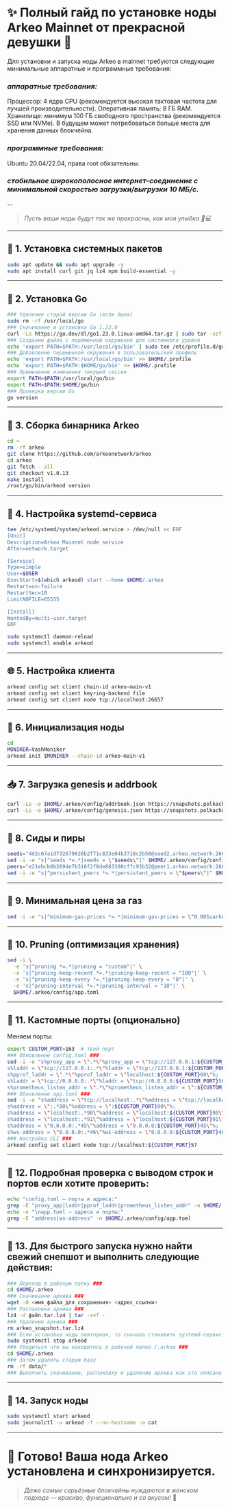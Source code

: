 # ✨ Полный гайд по установке ноды Arkeo Mainnet от прекрасной девушки 🌸
Для установки и запуска ноды Arkeo в mainnet требуются следующие минимальные аппаратные и программные требования:
### ***аппаратные требования:***
Процессор: 4 ядра CPU (рекомендуется высокая тактовая частота для лучшей производительности).
Оперативная память: 8 ГБ RAM.
Хранилище: минимум 100 ГБ свободного пространства (рекомендуется SSD или NVMe). В будущем может потребоваться больше места для хранения данных блокчейна.
### ***программные требования:***
Ubuntu 20.04/22.04, права root обязательны.
### ***стабильное широкополосное интернет-соединение с минимальной скоростью загрузки/выгрузки 10 МБ/с.***
--
> *Пусть ваши ноды будут так же прекрасны, как моя улыбка 💄💻*
---
## 💅 1. Установка системных пакетов
```bash
sudo apt update && sudo apt upgrade -y
sudo apt install curl git jq lz4 npm build-essential -y
```
---
## 👑 2. Установка Go
```bash
### Удаление старой версии Go (если была)
sudo rm -rf /usr/local/go
### Скачивание и установка Go 1.23.0
curl -Ls https://go.dev/dl/go1.23.0.linux-amd64.tar.gz | sudo tar -xzf - -C /usr/local
### Создание файла с переменной окружения для системного уровня
echo 'export PATH=$PATH:/usr/local/go/bin' | sudo tee /etc/profile.d/golang.sh
### Добавление переменной окружения в пользовательский профиль
echo 'export PATH=$PATH:/usr/local/go/bin' >> $HOME/.profile
echo 'export PATH=$PATH:$HOME/go/bin' >> $HOME/.profile
### Применение изменения текущей сессии
export PATH=$PATH:/usr/local/go/bin
export PATH=$PATH:$HOME/go/bin
### Проверка версии Go
go version
```
---
## 💎 3. Сборка бинарника Arkeo
```bash
cd ~
rm -rf arkeo
git clone https://github.com/arkeonetwork/arkeo
cd arkeo
git fetch --all
git checkout v1.0.13
make install
/root/go/bin/arkeod version
```
---
## 👜 4. Настройка systemd-сервиса
```bash
tee /etc/systemd/system/arkeod.service > /dev/null << EOF
[Unit]
Description=Arkeo Mainnet node service
After=network.target

[Service]
Type=simple
User=$USER
ExecStart=$(which arkeod) start --home $HOME/.arkeo
Restart=on-failure
RestartSec=10
LimitNOFILE=65535

[Install]
WantedBy=multi-user.target
EOF
```
```bash
sudo systemctl daemon-reload
sudo systemctl enable arkeod
```
---
## 🌐 5. Настройка клиента
```bash
arkeod config set client chain-id arkeo-main-v1
arkeod config set client keyring-backend file
arkeod config set client node tcp://localhost:26657
```
---
## 👑 6. Инициализация ноды
```bash
cd
MONIKER=VashMoniker
arkeod init $MONIKER --chain-id arkeo-main-v1
```
---
## 📥 7. Загрузка genesis и addrbook
```bash
curl -Ls -o $HOME/.arkeo/config/addrbook.json https://snapshots.polkachu.com/addrbook/arkeo/addrbook.json
curl -Ls -o $HOME/.arkeo/config/genesis.json https://snapshots.polkachu.com/genesis/arkeo/genesis.json
```
---
## 💫 8. Сиды и пиры
```bash
seeds="4d2c67a1d732679826b2f71c833e94b3718c2b50@seed2.arkeo.network:26656,416bd4379fa4fa3e76e59e4415396f727463142e@seed.arkeo.network:26656"
sed -i -e "s|^seeds *=.*|seeds = \"$seeds\"|" $HOME/.arkeo/config/config.toml
peers="e21ebcb0b2694e7b316f2f8de883300cffc93b32@peer1.arkeo.network:26656,b8653eecacbe3f413046beb0e8b53d8f520c925e@peer2.arkeo.network:26656,f3037b238720c022be888890b7d8ecb516ae2a05@peer3.arkeo.network:26656,2e0a5e51ae1eabf527eb54632feb6a90ae0704ba@204.16.245.181:26656,4b60b22753c88f3cd6ba42dae8170e1a22429e76@141.95.3.94:26656,56a47e4ad462edfba90d0409785bc56196fdf376@51.89.98.102:55926,57c53dc1149c8696c839fc5a230579327d650e4c@65.109.114.178:26656,637609e9fe4618fe1d5c7c3564dc9ce4678abf61@142.132.251.87:15856,beaf7267d852cfbaaaaccbc1f92e785e5e0f0420@18.218.164.255:26656,de8f228211e72e8bb206e4f0f5e6e703cb2505eb@95.217.36.103:26656,e077b7ffdfcd6ea6826a126d0003a98fe0218bf7@213.239.194.132:15856,e87f1d4cfa4b7c70defa93dffefc450e2a1c1dc4@44.240.61.167:26656,fc03a34ea37cee3d97391cee11bffc792560cd61@46.4.32.57:26656,a3998b8a50765975be2be59954db0f6de66f92e3@5.161.246.27:36657"
sed -i -e "s|^persistent_peers *=.*|persistent_peers = \"$peers\"|" $HOME/.arkeo/config/config.toml
```
---
## 💖 9. Минимальная цена за газ
```bash
sed -i -e "s|^minimum-gas-prices *=.*|minimum-gas-prices = \"0.001uarkeo\"|" $HOME/.arkeo/config/app.toml
```
---
## 💼 10. Pruning (оптимизация хранения)
```bash
sed -i \
  -e 's|^pruning *=.*|pruning = "custom"|' \
  -e 's|^pruning-keep-recent *=.*|pruning-keep-recent = "100"|' \
  -e 's|^pruning-keep-every *=.*|pruning-keep-every = "0"|' \
  -e 's|^pruning-interval *=.*|pruning-interval = "10"|' \
  $HOME/.arkeo/config/app.toml
```
---
## 💋 11. Кастомные порты (опционально)
Меняем порты:
```bash
export CUSTOM_PORT=163  # твой порт
### Обновление config.toml ###
sed -i -e "s%proxy_app = \".*\"%proxy_app = \"tcp://127.0.0.1:${CUSTOM_PORT}58\"%;
s%laddr = \"tcp://127.0.0.1:.*\"%laddr = \"tcp://127.0.0.1:${CUSTOM_PORT}57\"%;
s%pprof_laddr = \".*\"%pprof_laddr = \"localhost:${CUSTOM_PORT}60\"%;
s%laddr = \"tcp://0.0.0.0:.*\"%laddr = \"tcp://0.0.0.0:${CUSTOM_PORT}56\"%;
s%prometheus_listen_addr = \".*\"%prometheus_listen_addr = \":${CUSTOM_PORT}66\"%" $HOME/.arkeo/config/config.toml
### Обновление app.toml ###
sed -i -e "s%address = \"tcp://localhost:.*\"%address = \"tcp://localhost:${CUSTOM_PORT}17\"%;
s%address = \":.*80\"%address = \":${CUSTOM_PORT}80\"%;
s%address = \"localhost:.*90\"%address = \"localhost:${CUSTOM_PORT}90\"%;
s%address = \"localhost:.*91\"%address = \"localhost:${CUSTOM_PORT}91\"%;
s%address = \"0.0.0.0:.*45\"%address = \"0.0.0.0:${CUSTOM_PORT}45\"%;
s%ws-address = \"0.0.0.0:.*46\"%ws-address = \"0.0.0.0:${CUSTOM_PORT}46\"%" $HOME/.arkeo/config/app.toml
### Настройка CLI ###
arkeod config set client node tcp://localhost:${CUSTOM_PORT}57
```
---
## 💫 12. Подробная проверка с выводом строк и портов если хотите проверить:
```bash
echo "config.toml — порты и адреса:"
grep -E "proxy_app|laddr|pprof_laddr|prometheus_listen_addr" -n $HOME/.arkeo/config/config.toml
echo -e "\napp.toml — адреса и порты:"
grep -E "address|ws-address" -n $HOME/.arkeo/config/app.toml
```
---
## 💫 13. Для быстрого запуска нужно найти свежий снепшот и выполнить следующие действия:
```bash
### Переход в рабочую папку ###
cd $HOME/.arkeo
### Скачивание архива ###
wget -O <имя_файла_для_сохранения> <адрес_ссылки>
### Распаковка архива ###
lz4 -d файл.tar.lz4 | tar -xvf -
### Удаление архива ###
rm arkeo_snapshot.tar.lz4
### Если установка ноды повторная, то сначала становить systemd-сервис ###
sudo systemctl stop arkeod
### Убедиться что вы находитесь в рабочей папке /.arkeo ###
cd $HOME/.arkeo
### Затем удалить старую базу 
rm -rf data/*
### Выполнить скачивание, распаковку и удаление архива как это описано в командах выше ###
```
---
## 🌸 14. Запуск ноды
```bash
sudo systemctl start arkeod
sudo journalctl -u arkeod -f --no-hostname -o cat
```
---
# 🎀 Готово! Ваша нода Arkeo установлена и синхронизируется.
> *Даже самые серьёзные блокчейны нуждаются в женском подходе — красиво, функционально и со вкусом!* 💖 
